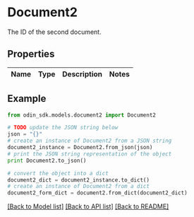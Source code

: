 # Document2

The ID of the second document.

## Properties

Name | Type | Description | Notes
------------ | ------------- | ------------- | -------------

## Example

```python
from odin_sdk.models.document2 import Document2

# TODO update the JSON string below
json = "{}"
# create an instance of Document2 from a JSON string
document2_instance = Document2.from_json(json)
# print the JSON string representation of the object
print Document2.to_json()

# convert the object into a dict
document2_dict = document2_instance.to_dict()
# create an instance of Document2 from a dict
document2_form_dict = document2.from_dict(document2_dict)
```
[[Back to Model list]](../README.md#documentation-for-models) [[Back to API list]](../README.md#documentation-for-api-endpoints) [[Back to README]](../README.md)


